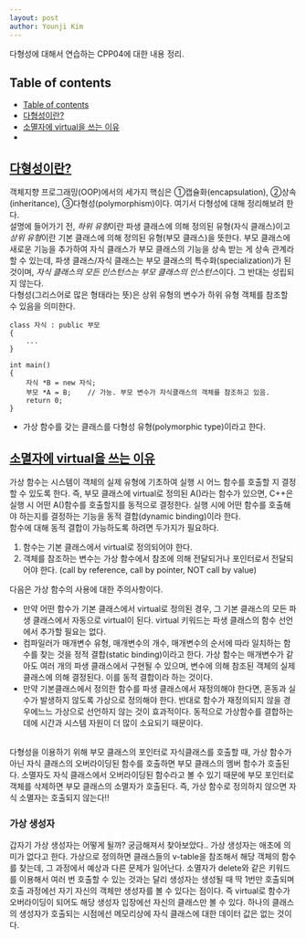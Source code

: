 ```yaml
---
layout: post
author: Younji Kim
---
```


다형성에 대해서 연습하는 CPP04에 대한 내용 정리.

## Table of contents
- [Table of contents](#table-of-contents)
- [다형성이란?](#다형성이란?)
- [소멸자에 virtual을 쓰는 이유](#소멸자에-virtual을-쓰는-이유)
- 

## [다형성이란?](#다형성이란?)
객체지향 프로그래밍(OOP)에서의 세가지 핵심은 ①캡슐화(encapsulation), ②상속(inheritance), ③다형성(polymorphism)이다. 여기서 다형성에 대해 정리해보려 한다. <br>
설명에 들어가기 전, *하위 유형*이란 파생 클래스에 의해 정의된 유형(자식 클래스)이고 *상위 유형*이란 기본 클래스에 의해 정의된 유형(부모 클래스)을 뜻한다. 부모 클래스에 새로운 기능을 추가하여 자식 클래스가 부모 클래스의 기능을 상속 받는 게 상속 관계라 할 수 있는데, 파생 클래스/자식 클래스는 부모 클래스의 특수화(specialization)가 된 것이며, *자식 클래스의 모든 인스턴스는 부모 클래스의 인스턴스*이다. 그 반대는 성립되지 않는다.<br>
다형성(그리스어로 많은 형태라는 뜻)은 상위 유형의 변수가 하위 유형 객체를 참조할 수 있음을 의미한다.
```
class 자식 : public 부모
{
    ...
}

int main()
{
    자식 *B = new 자식;
    부모 *A = B;    // 가능. 부모 변수가 자식클래스의 객체를 참조하고 있음.
    return 0;
}
```
+ 가상 함수를 갖는 클래스를 다형성 유형(polymorphic type)이라고 한다.

## [소멸자에 virtual을 쓰는 이유](#소멸자에-virtual을-쓰는-이유)
가상 함수는 시스템이 객체의 실제 유형에 기초하여 실행 시 어느 함수를 호출할 지 결정할 수 있도록 한다.
즉, 부모 클래스에 virtual로 정의된 A()라는 함수가 있으면, C++은 실행 시 어떤 A()함수를 호출할지를 동적으로 결정한다. 실행 시에 어떤 함수를 호출해야 하는지를 결정하는 기능을 동적 결합(dynamic binding)이라 한다. <br>
함수에 대해 동적 결합이 가능하도록 하려면 두가지가 필요하다.
1. 함수는 기본 클래스에서 virtual로 정의되어야 한다.
2. 객체를 참조하는 변수는 가상 함수에서 참조에 의해 전달되거나 포인터로서 전달되어야 한다. (call by reference, call by pointer, NOT call by value)

다음은 가상 함수의 사용에 대한 주의사항이다.
* 만약 어떤 함수가 기본 클래스에서 virtual로 정의된 경우, 그 기본 클래스의 모든 파생 클래스에서 자동으로 virtual이 된다. virtual 키워드는 파생 클래스의 함수 선언에서 추가할 필요는 없다.
* 컴파일러가 매개변수 유형, 매개변수의 개수, 매개변수의 순서에 따라 일치하는 함수를 찾는 것을 정적 결합(static binding)이라고 한다. 가상 함수는 매개변수가 같아도 여러 개의 파생 클래스에서 구현될 수 있으며, 변수에 의해 참조된 객체의 실제 클래스에 의해 결정된다. 이를 동적 결합이라 하는 것이다.
* 만약 기본클래스에서 정의한 함수를 파생 클래스에서 재정의해야 한다면, 혼동과 실수가 발생하지 않도록 가상으로 정의해야 한다. 반대로 함수가 재정의되지 않을 경우에느느 가상으로 선언하지 않는 것이 효과적이다. 동적으로 가상함수를 결합하는 데에 시간과 시스템 자원이 더 많이 소요되기 때문이다. 
<br>
다형성을 이용하기 위해 부모 클래스의 포인터로 자식클래스를 호출할 때, 가상 함수가 아닌 자식 클래스의 오버라이딩된 함수를 호출하면 부모 클래스의 멤버 함수가 호출된다. 소멸자도 자식 클래스에서 오버라이딩된 함수라고 볼 수 있기 때문에 부모 포인터로 객체를 삭제하면 부모 클래스의 소멸자가 호출된다. 즉, 가상 함수로 정의하지 않으면 자식 소멸자는 호출되지 않는다!!

### 가상 생성자
갑자기 가상 생성자는 어떻게 될까? 궁금해져서 찾아보았다..
가상 생성자는 애초에 의미가 없다고 한다.
가상으로 정의하면 클래스들의 v-table을 참조해서 해당 객체의 함수를 찾는데, 그 과정에서 예상과 다른 문제가 일어난다. 소멸자가 delete와 같은 키워드를 이용해서 여러 번 호출할 수 있는 것과는 달리 생성자는 생성될 때 딱 1번만 호출되며 호출 과정에선 자기 자신의 객체만 생성자를 볼 수 있다는 점이다. 즉 virtual로 함수가 오버라이딩이 되어도 해당 생성자 입장에선 자신의 클래스만 볼 수 있다. 하나의 클래스의 생성자가 호출되는 시점에선 메모리상에 자식 클래스에 대한 데이터 값은 없는 것이다.